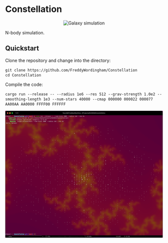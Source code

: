 # Constellation

<div align="center">
    <img src="./images/logo.svg" alt="Galaxy simulation" width=200>
</div>

N-body simulation.

## Quickstart

Clone the repository and change into the directory:

```shell
git clone https://github.com/FreddyWordingham/Constellation
cd Constellation
```

Compile the code:

```shell
cargo run --release -- --radius 1e6 --res 512 --grav-strength 1.0e2 --smoothing-length 1e3 --num-stars 40000 --cmap 000000 000022 000077 AA00AA AA0000 FFFF00 FFFFFF
```

![Terminal simulation](./images/screenshot.png)
